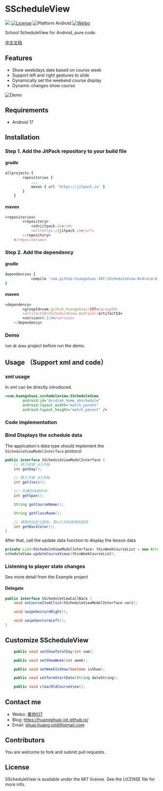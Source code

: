 # SScheduleView

[![](https://www.jitpack.io/v/huangshuai-IOT/SScheduleView-Android.svg)](https://www.jitpack.io/#huangshuai-IOT/SScheduleView-Android)
[![License](https://img.shields.io/cocoapods/l/SScheduleView.svg?style=flat)](http://cocoapods.org/pods/SScheduleView)
![Platform Android](https://img.shields.io/badge/Platform-Android-brightgreen.svg?style=flat)
[![Weibo](https://img.shields.io/badge/%e5%be%ae%e5%8d%9a-%40%e9%bb%84%e5%b8%85IOT-yellow.svg?style=flat)](http://weibo.com/2189929640)

School ScheduleView for Android, pure code.

[中文文档](https://github.com/huangshuai-IOT/SScheduleView-Android/blob/master/README.zh.md)

## Features

- Show weekdays date based on course week
- Support left and right gestures to slide
- Dynamically set the weekend course display
- Dynamic changes show course

![Demo](https://github.com/huangshuai-IOT/SScheduleView-Android/blob/master/demo.gif)
## Requirements

- Android 17

## Installation
### Step 1. Add the JitPack repository to your build file
#### gradle

```ruby
allprojects {
		repositories {
			...
			maven { url 'https://jitpack.io' }
		}
	}
```
#### maven

```ruby
<repositories>
		<repository>
		    <id>jitpack.io</id>
		    <url>https://jitpack.io</url>
		</repository>
	</repositories>
```

### Step 2. Add the dependency
#### gradle

```ruby
dependencies {
	        compile 'com.github.huangshuai-IOT:SScheduleView-Android:0.2.0'
}
```

#### maven

```ruby
<dependency>
	    <groupId>com.github.huangshuai-IOT</groupId>
	    <artifactId>SScheduleView-Android</artifactId>
	    <version>0.2.0</version>
	</dependency>
```

### Demo

run  at `demo` project before run the demo.

## Usage （Support xml and code）
### xml usage

In xml can be directly introduced.

```XML
<com.huangshuai.sscheduleview.SScheduleView
        android:id="@+id/ah_home_ahschedule"
        android:layout_width="match_parent"
        android:layout_height="match_parent" />
```

### Code implementation


### Bind Displays the schedule data

The application's data type should implement the `SScheduleViewModelInterface` protocol

```Java
public interface SScheduleViewModelInterface {
    // 周几的课 从1开始
    int getDay();

    // 第几节课 从1开始
    int getJieci();

    //一节课的持续时间
    int getSpan();

    String getCourseName();

    String getClassRoom();

    // 课程的自定义颜色，若nil则采用随机颜色
    int getBackColor();
}
```

After that, call the update data function to display the lesson data

```Java 
private List<SScheduleViewModelInterface> thisWeekCourseList = new ArrayList<>();
scheduleView.updateCourseViews(thisWeekCourseList);
```

### Listening to player state changes

See more detail from the Example project

#### Delegate

```Java
public interface SScheduleViewCallBack {
    void onCourseItemClick(SScheduleViewModelInterface var1);

    void swipeGestureRight();

    void swipeGestureLeft();
}
```

## Customize SScheduleView

```Java
    public void setShowTotalDay(int num);

    public void setShowWeek(int week);

    public void setWeekIsShow(boolean isShow);

    public void setTermStartDate(String dateString);

    public void clearOldCourseView();
```

## Contact me

- Weibo: [黄帅IOT](http://weibo.com/u/2189929640)
- Blog: https://huangshuai-iot.github.io/
- Email: shuai.huang.iot@foxmail.com

## Contributors

You are welcome to fork and submit pull requests.

## License
SScheduleView is available under the MIT license. See the LICENSE file for more info.

